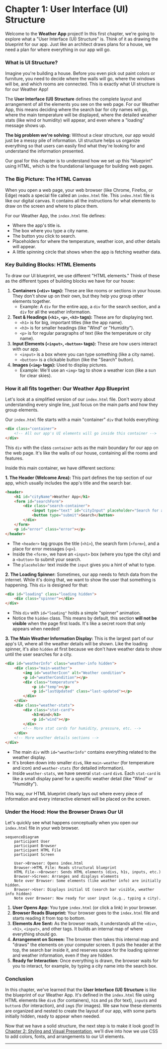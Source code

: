 # Chapter 1: User Interface (UI) Structure

Welcome to the **Weather App** project! In this first chapter, we're going to explore what a "User Interface (UI) Structure" is. Think of it as drawing the blueprint for our app. Just like an architect draws plans for a house, we need a plan for where everything in our app will go.

### What is UI Structure?

Imagine you're building a house. Before you even pick out paint colors or furniture, you need to decide where the walls will go, where the windows will be, and which rooms are connected. This is exactly what UI structure is for our Weather App!

The **User Interface (UI) Structure** defines the complete layout and arrangement of all the elements you see on the web page. For our Weather App, this means deciding where the search bar for city names will go, where the main temperature will be displayed, where the detailed weather stats (like wind or humidity) will appear, and even where a "loading" message shows up.

**The big problem we're solving:** Without a clear structure, our app would just be a messy pile of information. UI structure helps us organize everything so that users can easily find what they're looking for and understand the information presented.

Our goal for this chapter is to understand how we set up this "blueprint" using HTML, which is the foundational language for building web pages.

### The Big Picture: The HTML Canvas

When you open a web page, your web browser (like Chrome, Firefox, or Edge) reads a special file called an `index.html` file. This `index.html` file is like our digital canvas. It contains all the instructions for what elements to draw on the screen and where to place them.

For our Weather App, the `index.html` file defines:
*   Where the app's title is.
*   The box where you type a city name.
*   The button you click to search.
*   Placeholders for where the temperature, weather icon, and other details will appear.
*   A little spinning circle that shows when the app is fetching weather data.

### Key Building Blocks: HTML Elements

To draw our UI blueprint, we use different "HTML elements." Think of these as the different types of building blocks we have for our house:

1.  **Containers (`<div>` tags):** These are like rooms or sections in your house. They don't show up on their own, but they help you group other elements together.
    *   Example: A `div` for the entire app, a `div` for the search section, and a `div` for all the weather information.
2.  **Text & Headings (`<h1>`, `<p>`, `<h3>` tags):** These are for displaying text.
    *   `<h1>` is for big, important titles (like the app name).
    *   `<h3>` is for smaller headings (like "Wind" or "Humidity").
    *   `<p>` is for regular paragraphs of text (like the temperature or city name).
3.  **Input Elements (`<input>`, `<button>` tags):** These are how users interact with our app.
    *   `<input>` is a box where you can type something (like a city name).
    *   `<button>` is a clickable button (like the "Search" button).
4.  **Images (`<img>` tags):** Used to display pictures.
    *   Example: We'll use an `<img>` tag to show a weather icon (like a sun for clear skies).

### How it all fits together: Our Weather App Blueprint

Let's look at a simplified version of our `index.html` file. Don't worry about understanding every single line, just focus on the main parts and how they group elements.

Our `index.html` file starts with a main "container" `div` that holds everything:

```html
<div class="container">
    <!-- All our app's UI elements will go inside this container -->
</div>
```
This `div` with the class `container` acts as the main boundary for our app on the web page. It's like the walls of our house, containing all the rooms and features.

Inside this main container, we have different sections:

**1. The Header (Welcome Area):**
This part defines the top section of our app, which usually includes the app's title and the search bar.

```html
<header>
    <h1 id="cityName">Weather App</h1>
    <form id="searchForm">
        <div class="search-container">
            <input type="text" id="cityInput" placeholder="Search for a city...">
            <button type="submit">Search</button>
        </div>
    </form>
    <p id="error" class="error"></p>
</header>
```
*   The `<header>` tag groups the title (`<h1>`), the search form (`<form>`), and a place for error messages (`<p>`).
*   Inside the `<form>`, we have an `<input>` box (where you type the city) and a `<button>` to submit your search.
*   The `placeholder` text inside the `input` gives you a hint of what to type.

**2. The Loading Spinner:**
Sometimes, our app needs to fetch data from the internet. While it's doing that, we want to show the user that something is happening. This `div` is designed for that:

```html
<div id="loading" class="loading hidden">
    <div class="spinner"></div>
</div>
```
*   This `div` with `id="loading"` holds a simple "spinner" animation.
*   Notice the `hidden` class. This means by default, this section **will not be visible** when the page first loads. It's like a secret room that only appears when needed!

**3. The Main Weather Information Display:**
This is the largest part of our app's UI, where all the weather details will be shown. Like the loading spinner, it's also `hidden` at first because we don't have weather data to show until the user searches for a city.

```html
<div id="weatherInfo" class="weather-info hidden">
    <div class="main-weather">
        <img id="weatherIcon" alt="Weather condition">
        <p id="weatherCondition"></p>
        <div class="temperature">
            <p id="temp"></p>
            <p id="lastUpdated" class="last-updated"></p>
        </div>
    </div>
    <div class="weather-stats">
        <div class="stat-card">
            <h3>Wind</h3>
            <p id="wind"></p>
        </div>
        <!-- More stat cards for humidity, pressure, etc. -->
    </div>
    <!-- More weather details sections -->
</div>
```
*   The main `div` with `id="weatherInfo"` contains everything related to the weather display.
*   It's broken down into smaller `div`s, like `main-weather` (for temperature and icon) and `weather-stats` (for detailed information).
*   Inside `weather-stats`, we have several `stat-card` `div`s. Each `stat-card` is like a small display panel for a specific weather detail (like "Wind" or "Humidity").

This way, our HTML blueprint clearly lays out where every piece of information and every interactive element will be placed on the screen.

### Under the Hood: How the Browser Draws Our UI

Let's quickly see what happens conceptually when you open our `index.html` file in your web browser.

```mermaid
sequenceDiagram
    participant User
    participant Browser
    participant HTML File
    participant Screen

    User->Browser: Opens index.html
    Browser->HTML File: Reads structural blueprint
    HTML File-->Browser: Sends HTML elements (divs, h1s, inputs, etc.)
    Browser->Screen: Arranges and displays elements
    Note over Browser: Some elements (like weather info) are initially hidden.
    Browser->User: Displays initial UI (search bar visible, weather info hidden)
    Note over Browser: Now ready for user input (e.g., typing a city).
```

1.  **User Opens App:** You type `index.html` (or click a link) in your browser.
2.  **Browser Reads Blueprint:** Your browser goes to the `index.html` file and starts reading it from top to bottom.
3.  **Elements Are Sent:** As the browser reads, it understands all the `<div>`, `<h1>`, `<input>`, and other tags. It builds an internal map of where everything should go.
4.  **Arrangement on Screen:** The browser then takes this internal map and "draws" the elements on your computer screen. It puts the header at the top, the search bar inside it, and reserves space for the loading spinner and weather information, even if they are hidden.
5.  **Ready for Interaction:** Once everything is drawn, the browser waits for you to interact, for example, by typing a city name into the search box.

### Conclusion

In this chapter, we've learned that the **User Interface (UI) Structure** is like the blueprint of our Weather App. It's defined in the `index.html` file using HTML elements like `div`s (for containers), `h1`s and `p`s (for text), `input`s and `button`s (for interaction), and `img`s (for images). We saw how these elements are organized and nested to create the layout of our app, with some parts initially hidden, ready to appear when needed.

Now that we have a solid structure, the next step is to make it look good! In [Chapter 2: Styling and Visual Presentation](02_styling_and_visual_presentation_.md), we'll dive into how we use CSS to add colors, fonts, and arrangements to our UI elements.

---
